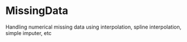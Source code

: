 # MissingData
Handling numerical missing data using interpolation, spline interpolation, simple imputer, etc
